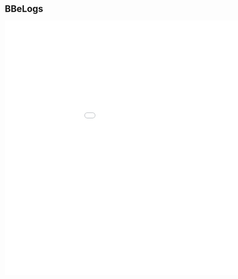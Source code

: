 # BBeLogs

<embed src="Odencat_-_Text_Channels_-_blockbros_904740845473923162.html" width="1100" height="800"></embed>
